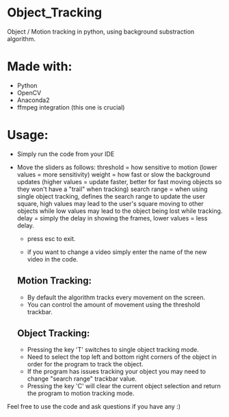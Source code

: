 # Object_Tracking
Object / Motion tracking in python, using background substraction algorithm.

# Made with:
- Python
- OpenCV
- Anaconda2
- ffmpeg integration (this one is crucial)

# Usage:
- Simply run the code from your IDE

- Move the sliders as follows:
  threshold = how sensitive to motion (lower values = more sensitivity)
  weight = how fast or slow the background updates (higher values = update faster, better for fast moving objects so they won't have a       "trail" when tracking)
  search range = when using single object tracking, defines the search range to update the user square, high values may lead to the user's   square moving to other objects while low values may lead to the object being lost while tracking.
  delay = simply the delay in showing the frames, lower values = less delay.
  
  - press esc to exit.
  
  - if you want to change a video simply enter the name of the new video in the code.
  
  ## Motion Tracking:
  - By default the algorithm tracks every movement on the screen.
  - You can control the amount of movement using the threshold trackbar.
  
  ## Object Tracking:
  - Pressing the key 'T' switches to single object tracking mode.
  - Need to select the top left and bottom right corners of the object
    in order for the program to track the object.
  - If the program has issues tracking your object you may need to change
    "search range" trackbar value.
  - Pressing the key 'C' will clear the current object selection and return
    the program to motion tracking mode.
    
Feel free to use the code and ask questions if you have any :)
